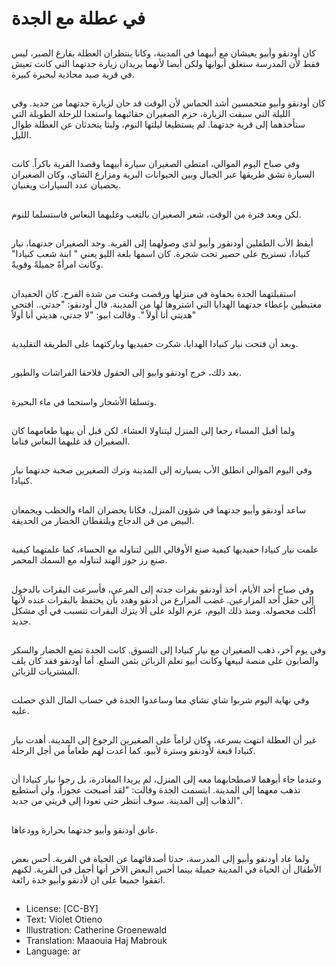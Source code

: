 # في عطلة مع الجدة

##
كان أودنقو وأبيو يعيشان مع أبيهما في المدينة، وكانا ينتظران العطلة بفارغ الصبر، ليس فقط لأن المدرسة ستغلق أبوابها ولكن أيضا لأنهما يريدان زيارة جدتهما التي كانت تعيش في قرية صيد محاذية لبحيرة كبيرة.

##
كان أودنقو وأبيو متحمسين أشد الحماس لأن الوقت قد حان لزيارة جدتهما من جديد. وفي الليلة التي سبقت الزيارة، حزم الصغيران حقائبهما واستعدا للرحلة الطويلة التي ستأخذهما إلى قرية جدتهما. لم يستطيعا ليلتها النوم، ولبثا يتحدثان عن العطلة طوال الليل.

##
وفي صباح اليوم الموالي، امتطى الصغيران سيارة أبيهما وقصدا القرية باكراً. كانت السيارة تشق طريقها عبر الجبال وبين الحيوانات البرية ومزارع الشاي، وكان الصغيران يحصيان عدد السيارات ويغنيان.

##
لكن وبعد فترة من الوقت، شعر الصغيران بالتعب وغلبهما النعاس فاستسلما للنوم.

##
أيقظ الأب الطفلين أودنقور وأبيو لدى وصولهما إلى القرية. وجد الصغيران جدتهما، نيار كنيادا، تستريح على حصير تحت شجرة. كان اسمها بلغة الليو يعني " ابنة شعب كنيادا" وكانت امرأةً جميلةً وقويةً.

##
استقبلتهما الجدة بحفاوة في منزلها ورقصت وغنت من شدة الفرح. كان الحفيدان مغتبطين بإعطاء جدتهما الهدايا التي اشتروها لها من المدينة. قال أودنقو: "جدتي.. افتحي هديتي أنا أولاً ". وقالت ابيو: "لا جدتي، هديتي أنا أولاً"

##
وبعد أن فتحت نيار كنيادا الهدايا، شكرت حفيديها وباركتهما على الطريقة التقليدية.

##
بعد ذلك، خرج اودنقو وابيو إلى الحقول فلاحقا الفراشات والطيور.

##
وتسلقا الأشجار واستحما في ماء البحيرة.

##
ولما أقبل المساء رجعا إلى المنزل ليتناولا العشاء. لكن قبل أن ينهيا طعامهما كان الصغيران قد غلبهما النعاس فناما.

##
وفي اليوم الموالي انطلق الأب بسيارته إلى المدينة وترك الصغيرين صحبة جدتهما نيار كنيادا.

##
ساعد أودنقو وأبيو جدتهما في شؤون المنزل، فكانا يحضران الماء والحطب ويجمعان البيض من قن الدجاج ويلتقطان الخضار من الحديقة.

##
علمت نيار كنيادا حفيديها كيفية صنع الأوقالي اللين لتناوله مع الحساء، كما علمتهما كيفية صنع رز جوز الهند لتناوله مع السمك المحمر.

##
وفي صباح أحد الأيام، أخذ أودنقو بقرات جدته إلى المرعى، فأسرعت البقرات بالدخول إلى حقل أحد المزارعين. غضب المزارع من أدنقو وهدد بأن يحتفظ بالبقرات عنده لأنها أكلت محصوله. ومنذ ذلك اليوم، عزم الولد على ألا يترك البقرات تتسبب في أي مشكل جديد.

##
وفي يوم آخر، ذهب الصغيران مع نيار كنيادا إلى التسوق. كانت الجدة تضع الخضار والسكر والصابون على منصة لبيعها وكانت أبيو تعلم الزبائن بثمن السلع. أما أودنقو فقد كان يلف المشتريات للزبائن.

##
وفي نهاية اليوم شربوا شاي تشاي معا وساعدوا الجدة في حساب المال الذي حصلت عليه.

##
غير أن العطلة انتهت بسرعة، وكان لزاماً على الصغيرين الرجوع إلى المدينة. أهدت نيار كنيادا قبعة لأودنقو وسترة لأبيو، كما أعدت لهم طعاماً من أجل الرحلة.

##
وعندما جاء أبوهما لاصطحابهما معه إلى المنزل، لم يريدا المغادرة، بل رجوا نيار كنيادا أن تذهب معهما إلى المدينة. ابتسمت الجدة وقالت: "لقد أصبحت عجوزاً، ولن أستطيع الذهاب إلى المدينة. سوف أنتظر حتى تعودا إلى قريتي من جديد".

##
عانق أودنقو وأبيو جدتهما بحرارة وودعاها.

##
ولما عاد أودنقو وأبيو إلى المدرسة، حدثا أصدقائهما عن الحياة في القرية. أحس بعض الأطفال أن الحياة في المدينة جميلة بينما أحس البعض الآخر أنها أجمل في القرية. لكنهم اتفقوا جميعا على ان لأدنقو وأبيو جدة رائعة.

##
* License: [CC-BY]
* Text: Violet Otieno
* Illustration: Catherine Groenewald
* Translation: Maaouia Haj Mabrouk
* Language: ar
